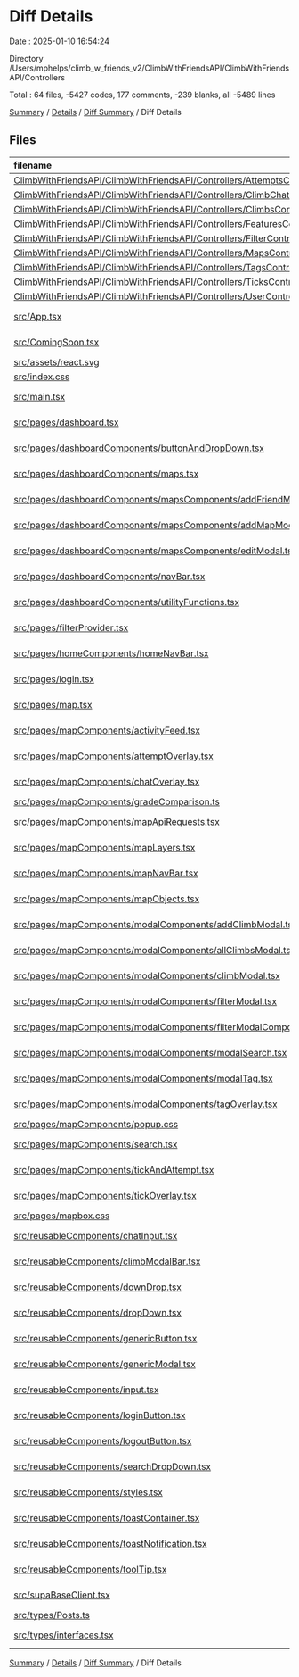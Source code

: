 # Diff Details

Date : 2025-01-10 16:54:24

Directory /Users/mphelps/climb_w_friends_v2/ClimbWithFriendsAPI/ClimbWithFriendsAPI/Controllers

Total : 64 files,  -5427 codes, 177 comments, -239 blanks, all -5489 lines

[Summary](results.md) / [Details](details.md) / [Diff Summary](diff.md) / Diff Details

## Files
| filename | language | code | comment | blank | total |
| :--- | :--- | ---: | ---: | ---: | ---: |
| [ClimbWithFriendsAPI/ClimbWithFriendsAPI/Controllers/AttemptsController.cs](/ClimbWithFriendsAPI/ClimbWithFriendsAPI/Controllers/AttemptsController.cs) | C# | 132 | 10 | 41 | 183 |
| [ClimbWithFriendsAPI/ClimbWithFriendsAPI/Controllers/ClimbChatController.cs](/ClimbWithFriendsAPI/ClimbWithFriendsAPI/Controllers/ClimbChatController.cs) | C# | 88 | 40 | 22 | 150 |
| [ClimbWithFriendsAPI/ClimbWithFriendsAPI/Controllers/ClimbsController.cs](/ClimbWithFriendsAPI/ClimbWithFriendsAPI/Controllers/ClimbsController.cs) | C# | 144 | 88 | 67 | 299 |
| [ClimbWithFriendsAPI/ClimbWithFriendsAPI/Controllers/FeaturesController.cs](/ClimbWithFriendsAPI/ClimbWithFriendsAPI/Controllers/FeaturesController.cs) | C# | 717 | 129 | 176 | 1,022 |
| [ClimbWithFriendsAPI/ClimbWithFriendsAPI/Controllers/FilterController.cs](/ClimbWithFriendsAPI/ClimbWithFriendsAPI/Controllers/FilterController.cs) | C# | 200 | 35 | 65 | 300 |
| [ClimbWithFriendsAPI/ClimbWithFriendsAPI/Controllers/MapsController.cs](/ClimbWithFriendsAPI/ClimbWithFriendsAPI/Controllers/MapsController.cs) | C# | 239 | 74 | 74 | 387 |
| [ClimbWithFriendsAPI/ClimbWithFriendsAPI/Controllers/TagsController.cs](/ClimbWithFriendsAPI/ClimbWithFriendsAPI/Controllers/TagsController.cs) | C# | 136 | 5 | 31 | 172 |
| [ClimbWithFriendsAPI/ClimbWithFriendsAPI/Controllers/TicksController.cs](/ClimbWithFriendsAPI/ClimbWithFriendsAPI/Controllers/TicksController.cs) | C# | 114 | 8 | 22 | 144 |
| [ClimbWithFriendsAPI/ClimbWithFriendsAPI/Controllers/UserController.cs](/ClimbWithFriendsAPI/ClimbWithFriendsAPI/Controllers/UserController.cs) | C# | 107 | 9 | 21 | 137 |
| [src/App.tsx](/src/App.tsx) | TypeScript JSX | -11 | 0 | -2 | -13 |
| [src/ComingSoon.tsx](/src/ComingSoon.tsx) | TypeScript JSX | -8 | 0 | -1 | -9 |
| [src/assets/react.svg](/src/assets/react.svg) | XML | -1 | 0 | 0 | -1 |
| [src/index.css](/src/index.css) | CSS | -35 | -4 | -5 | -44 |
| [src/main.tsx](/src/main.tsx) | TypeScript JSX | -29 | -2 | -3 | -34 |
| [src/pages/dashboard.tsx](/src/pages/dashboard.tsx) | TypeScript JSX | -37 | 0 | -4 | -41 |
| [src/pages/dashboardComponents/buttonAndDropDown.tsx](/src/pages/dashboardComponents/buttonAndDropDown.tsx) | TypeScript JSX | -70 | -2 | -8 | -80 |
| [src/pages/dashboardComponents/maps.tsx](/src/pages/dashboardComponents/maps.tsx) | TypeScript JSX | -268 | -9 | -30 | -307 |
| [src/pages/dashboardComponents/mapsComponents/addFriendModal.tsx](/src/pages/dashboardComponents/mapsComponents/addFriendModal.tsx) | TypeScript JSX | -179 | -2 | -12 | -193 |
| [src/pages/dashboardComponents/mapsComponents/addMapModal.tsx](/src/pages/dashboardComponents/mapsComponents/addMapModal.tsx) | TypeScript JSX | -113 | -1 | -10 | -124 |
| [src/pages/dashboardComponents/mapsComponents/editModal.tsx](/src/pages/dashboardComponents/mapsComponents/editModal.tsx) | TypeScript JSX | -137 | 0 | -11 | -148 |
| [src/pages/dashboardComponents/navBar.tsx](/src/pages/dashboardComponents/navBar.tsx) | TypeScript JSX | -98 | 0 | -12 | -110 |
| [src/pages/dashboardComponents/utilityFunctions.tsx](/src/pages/dashboardComponents/utilityFunctions.tsx) | TypeScript JSX | -198 | -7 | -28 | -233 |
| [src/pages/filterProvider.tsx](/src/pages/filterProvider.tsx) | TypeScript JSX | -28 | 0 | -7 | -35 |
| [src/pages/homeComponents/homeNavBar.tsx](/src/pages/homeComponents/homeNavBar.tsx) | TypeScript JSX | -48 | 0 | -3 | -51 |
| [src/pages/login.tsx](/src/pages/login.tsx) | TypeScript JSX | -32 | -1 | -5 | -38 |
| [src/pages/map.tsx](/src/pages/map.tsx) | TypeScript JSX | -358 | -14 | -58 | -430 |
| [src/pages/mapComponents/activityFeed.tsx](/src/pages/mapComponents/activityFeed.tsx) | TypeScript JSX | -63 | -1 | -9 | -73 |
| [src/pages/mapComponents/attemptOverlay.tsx](/src/pages/mapComponents/attemptOverlay.tsx) | TypeScript JSX | -189 | -3 | -15 | -207 |
| [src/pages/mapComponents/chatOverlay.tsx](/src/pages/mapComponents/chatOverlay.tsx) | TypeScript JSX | -149 | -1 | -10 | -160 |
| [src/pages/mapComponents/gradeComparison.ts](/src/pages/mapComponents/gradeComparison.ts) | TypeScript | -131 | -20 | -26 | -177 |
| [src/pages/mapComponents/mapApiRequests.tsx](/src/pages/mapComponents/mapApiRequests.tsx) | TypeScript JSX | -669 | -22 | -77 | -768 |
| [src/pages/mapComponents/mapLayers.tsx](/src/pages/mapComponents/mapLayers.tsx) | TypeScript JSX | -444 | -65 | -46 | -555 |
| [src/pages/mapComponents/mapNavBar.tsx](/src/pages/mapComponents/mapNavBar.tsx) | TypeScript JSX | -95 | 0 | -3 | -98 |
| [src/pages/mapComponents/mapObjects.tsx](/src/pages/mapComponents/mapObjects.tsx) | TypeScript JSX | -247 | 0 | -9 | -256 |
| [src/pages/mapComponents/modalComponents/addClimbModal.tsx](/src/pages/mapComponents/modalComponents/addClimbModal.tsx) | TypeScript JSX | -509 | -21 | -61 | -591 |
| [src/pages/mapComponents/modalComponents/allClimbsModal.tsx](/src/pages/mapComponents/modalComponents/allClimbsModal.tsx) | TypeScript JSX | -32 | 0 | -3 | -35 |
| [src/pages/mapComponents/modalComponents/climbModal.tsx](/src/pages/mapComponents/modalComponents/climbModal.tsx) | TypeScript JSX | -331 | -9 | -36 | -376 |
| [src/pages/mapComponents/modalComponents/filterModal.tsx](/src/pages/mapComponents/modalComponents/filterModal.tsx) | TypeScript JSX | -321 | -2 | -37 | -360 |
| [src/pages/mapComponents/modalComponents/filterModalComponents.tsx/GradeDropDowns.tsx](/src/pages/mapComponents/modalComponents/filterModalComponents.tsx/GradeDropDowns.tsx) | TypeScript JSX | -141 | -2 | -9 | -152 |
| [src/pages/mapComponents/modalComponents/modalSearch.tsx](/src/pages/mapComponents/modalComponents/modalSearch.tsx) | TypeScript JSX | -83 | -1 | -12 | -96 |
| [src/pages/mapComponents/modalComponents/modalTag.tsx](/src/pages/mapComponents/modalComponents/modalTag.tsx) | TypeScript JSX | -152 | -4 | -15 | -171 |
| [src/pages/mapComponents/modalComponents/tagOverlay.tsx](/src/pages/mapComponents/modalComponents/tagOverlay.tsx) | TypeScript JSX | -16 | 0 | -2 | -18 |
| [src/pages/mapComponents/popup.css](/src/pages/mapComponents/popup.css) | CSS | -28 | -3 | -3 | -34 |
| [src/pages/mapComponents/search.tsx](/src/pages/mapComponents/search.tsx) | TypeScript JSX | -175 | -5 | -12 | -192 |
| [src/pages/mapComponents/tickAndAttempt.tsx](/src/pages/mapComponents/tickAndAttempt.tsx) | TypeScript JSX | -157 | -4 | -9 | -170 |
| [src/pages/mapComponents/tickOverlay.tsx](/src/pages/mapComponents/tickOverlay.tsx) | TypeScript JSX | -188 | -2 | -17 | -207 |
| [src/pages/mapbox.css](/src/pages/mapbox.css) | CSS | -14 | 0 | -1 | -15 |
| [src/reusableComponents/chatInput.tsx](/src/reusableComponents/chatInput.tsx) | TypeScript JSX | -33 | 0 | -4 | -37 |
| [src/reusableComponents/climbModalBar.tsx](/src/reusableComponents/climbModalBar.tsx) | TypeScript JSX | -334 | -6 | -21 | -361 |
| [src/reusableComponents/downDrop.tsx](/src/reusableComponents/downDrop.tsx) | TypeScript JSX | -51 | 0 | -1 | -52 |
| [src/reusableComponents/dropDown.tsx](/src/reusableComponents/dropDown.tsx) | TypeScript JSX | -93 | 0 | -9 | -102 |
| [src/reusableComponents/genericButton.tsx](/src/reusableComponents/genericButton.tsx) | TypeScript JSX | -30 | 0 | -1 | -31 |
| [src/reusableComponents/genericModal.tsx](/src/reusableComponents/genericModal.tsx) | TypeScript JSX | -48 | -2 | -5 | -55 |
| [src/reusableComponents/input.tsx](/src/reusableComponents/input.tsx) | TypeScript JSX | -47 | 0 | -8 | -55 |
| [src/reusableComponents/loginButton.tsx](/src/reusableComponents/loginButton.tsx) | TypeScript JSX | -20 | 0 | -4 | -24 |
| [src/reusableComponents/logoutButton.tsx](/src/reusableComponents/logoutButton.tsx) | TypeScript JSX | -22 | 0 | -4 | -26 |
| [src/reusableComponents/searchDropDown.tsx](/src/reusableComponents/searchDropDown.tsx) | TypeScript JSX | -50 | 0 | -6 | -56 |
| [src/reusableComponents/styles.tsx](/src/reusableComponents/styles.tsx) | TypeScript JSX | -388 | 0 | -26 | -414 |
| [src/reusableComponents/toastContainer.tsx](/src/reusableComponents/toastContainer.tsx) | TypeScript JSX | -53 | 0 | -8 | -61 |
| [src/reusableComponents/toastNotification.tsx](/src/reusableComponents/toastNotification.tsx) | TypeScript JSX | -98 | -3 | -9 | -110 |
| [src/reusableComponents/toolTip.tsx](/src/reusableComponents/toolTip.tsx) | TypeScript JSX | -65 | -2 | -6 | -73 |
| [src/supaBaseClient.tsx](/src/supaBaseClient.tsx) | TypeScript JSX | -45 | -1 | -12 | -58 |
| [src/types/Posts.ts](/src/types/Posts.ts) | TypeScript | -5 | 0 | -1 | -6 |
| [src/types/interfaces.tsx](/src/types/interfaces.tsx) | TypeScript JSX | -138 | 0 | -22 | -160 |

[Summary](results.md) / [Details](details.md) / [Diff Summary](diff.md) / Diff Details